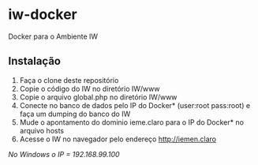 # iw-docker
Docker para o Ambiente IW

## Instalação
1. Faça o clone deste repositório
2. Copie o código do IW no diretório IW/www
3. Copie o arquivo global.php no diretório IW/www
4. Conecte no banco de dados pelo IP do Docker* (user:root pass:root) e faça um dumping do banco do IW
5. Mude o apontamento do dominio ieme.claro para o IP do Docker* no arquivo hosts
6. Acesse o IW no navegador pelo endereço http://iemen.claro

*No Windows o IP = 192.168.99.100*
